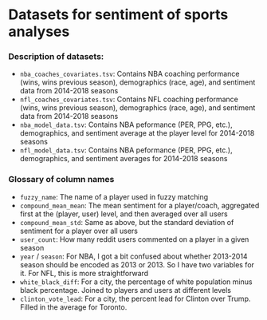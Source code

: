 # Datasets for sentiment of sports analyses
### Description of datasets:
* `nba_coaches_covariates.tsv`: Contains NBA coaching performance (wins, wins previous season), demographics (race, age), and sentiment data from 2014-2018 seasons
* `nfl_coaches_covariates.tsv`: Contains NFL coaching performance (wins, wins previous season), demographics (race, age), and sentiment data from 2014-2018 seasons
* `nba_model_data.tsv`: Contains NBA peformance (PER, PPG, etc.), demographics, and sentiment average at the player level for 2014-2018 seasons
* `nfl_model_data.tsv`: Contains NBA peformance (PER, PPG, etc.), demographics, and sentiment averages for 2014-2018 seasons

### Glossary of column names
* `fuzzy_name`: The name of a player used in fuzzy matching
* `compound_mean_mean`: The mean sentiment for a player/coach, aggregated first at the (player, user) level, and then averaged over all users
* `compound_mean_std`: Same as above, but the standard deviation of sentiment for a player over all users
* `user_count`: How many reddit users commented on a player in a given season
* `year` / `season`: For NBA, I got a bit confused about whether 2013-2014 season should be encoded as 2013 or 2013. So I have two variables for it. For NFL, this is more straightforward
* `white_black_diff`: For a city, the percentage of white population minus black percentage. Joined to players and users at different levels
* `clinton_vote_lead`: For a city, the percent lead for Clinton over Trump. Filled in the average for Toronto.

